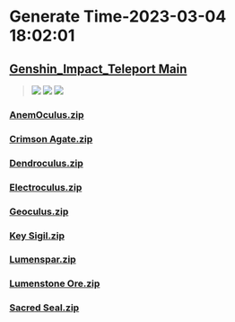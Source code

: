 # Generate Time-2023-03-04 18:02:01

## [Genshin_Impact_Teleport Main](https://github.com/Sam5440/Genshin_Impact_Teleport)

>![](https://komarev.com/ghpvc/?username=done439)
>![](https://komarev.com/ghpvc/?username=done438)
>![](https://komarev.com/ghpvc/?username=done437)

### [AnemOculus.zip](https://raw.githubusercontent.com/Sam5440/Genshin_Impact_Teleport/download/ManualCollectPoint/SpecialItems/AnemOculus.zip)

### [Crimson Agate.zip](https://raw.githubusercontent.com/Sam5440/Genshin_Impact_Teleport/download/ManualCollectPoint/SpecialItems/Crimson%20Agate.zip)

### [Dendroculus.zip](https://raw.githubusercontent.com/Sam5440/Genshin_Impact_Teleport/download/ManualCollectPoint/SpecialItems/Dendroculus.zip)

### [Electroculus.zip](https://raw.githubusercontent.com/Sam5440/Genshin_Impact_Teleport/download/ManualCollectPoint/SpecialItems/Electroculus.zip)

### [Geoculus.zip](https://raw.githubusercontent.com/Sam5440/Genshin_Impact_Teleport/download/ManualCollectPoint/SpecialItems/Geoculus.zip)

### [Key Sigil.zip](https://raw.githubusercontent.com/Sam5440/Genshin_Impact_Teleport/download/ManualCollectPoint/SpecialItems/Key%20Sigil.zip)

### [Lumenspar.zip](https://raw.githubusercontent.com/Sam5440/Genshin_Impact_Teleport/download/ManualCollectPoint/SpecialItems/Lumenspar.zip)

### [Lumenstone Ore.zip](https://raw.githubusercontent.com/Sam5440/Genshin_Impact_Teleport/download/ManualCollectPoint/SpecialItems/Lumenstone%20Ore.zip)

### [Sacred Seal.zip](https://raw.githubusercontent.com/Sam5440/Genshin_Impact_Teleport/download/ManualCollectPoint/SpecialItems/Sacred%20Seal.zip)

